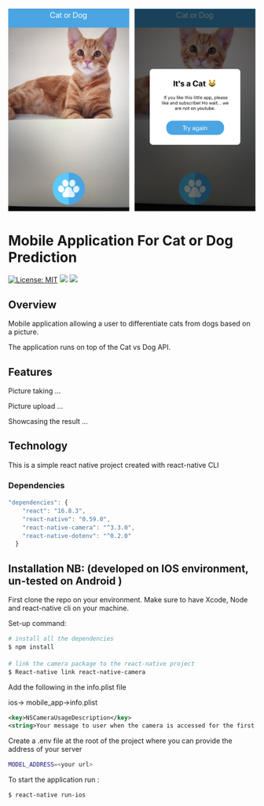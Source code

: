 


![](./readmeAssets/Image.png)
# Mobile Application For Cat or Dog Prediction
[![License: MIT](https://img.shields.io/badge/License-MIT-yellow.svg)](https://opensource.org/licenses/MIT) ![](https://img.shields.io/badge/npm-6.4.1-black) ![](https://img.shields.io/badge/nodeJS-v8.16.0-green)

## Overview
Mobile application allowing a user to differentiate cats from dogs based on a picture.

The application runs on top of the Cat vs Dog API.

## Features
Picture taking …

Picture upload …

Showcasing the result …

## Technology 
This is a simple react native project created with react-native CLI

### Dependencies
```javascript
"dependencies": {
    "react": "16.8.3",
    "react-native": "0.59.0",
    "react-native-camera": "^3.3.0",
    "react-native-dotenv": "^0.2.0"
  }
```

## Installation NB: (developed on IOS environment, un-tested on Android )
First clone the repo on your environment. Make sure to have Xcode,  Node and react-native cli on your machine.

Set-up command:
```bash
# install all the dependencies
$ npm install

# link the camera package to the react-native project
$ React-native link react-native-camera
```

Add the following in the info.plist file 

 ios-> mobile_app->info.plist
```xml
<key>NSCameraUsageDescription</key>
<string>Your message to user when the camera is accessed for the first time</string>

```

Create a .env file at the root of the project where you can provide the address of your server
```bash
MODEL_ADDRESS=<your url>
```

To start the application run :
```bash
$ react-native run-ios
```



